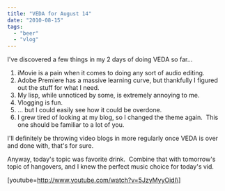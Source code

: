 ```yaml
---
title: "VEDA for August 14"
date: "2010-08-15"
tags:
  - "beer"
  - "vlog"
---
```


I've discovered a few things in my 2 days of doing VEDA so far...

1. iMovie is a pain when it comes to doing any sort of audio editing.
2. Adobe Premiere has a massive learning curve, but thankfully I figured out the stuff for what I need.
3. My lisp, while unnoticed by some, is extremely annoying to me.
4. Vlogging is fun.
5. ... but I could easily see how it could be overdone.
6. I grew tired of looking at my blog, so I changed the theme again.  This one should be familiar to a lot of you.

I'll definitely be throwing video blogs in more regularly once VEDA is over and done with, that's for sure.

Anyway, today's topic was favorite drink.  Combine that with tomorrow's topic of hangovers, and I knew the perfect music choice for today's vid.

\[youtube=http://www.youtube.com/watch?v=5JzyMyyOidI\]

